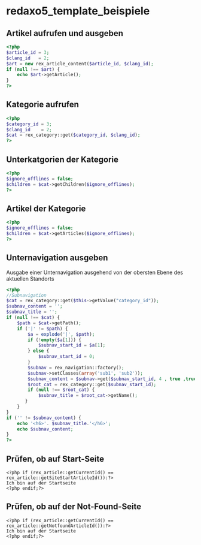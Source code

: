 # redaxo5_template_beispiele

## Artikel aufrufen und ausgeben
```php
<?php
$article_id = 3;
$clang_id   = 2;
$art = new rex_article_content($article_id, $clang_id);
if (null !== $art) {
    echo $art->getArticle();
}
?>
```
## Kategorie aufrufen
```php
<?php
$category_id = 3;
$clang_id    = 2;
$cat = rex_category::get($category_id, $clang_id);
?>
```

## Unterkatgorien der Kategorie
```php
<?php
$ignore_offlines = false;
$children = $cat->getChildren($ignore_offlines);
?>
```

## Artikel der Kategorie
```php
<?php
$ignore_offlines = false;
$children = $cat->getArticles($ignore_offlines);
?>
```

## Unternavigation ausgeben

Ausgabe einer Unternavigation ausgehend von der obersten Ebene des aktuellen Standorts
```php
<?php 
//Subnavigation
$cat = rex_category::get($this->getValue("category_id"));
$subnav_content = '';
$subnav_title = '';
if (null !== $cat) {
    $path = $cat->getPath();
    if ('|' != $path) {
        $a = explode('|', $path);
        if (!empty($a[1])) {
            $subnav_start_id = $a[1];
        } else {
            $subnav_start_id = 0;
        }
        $subnav = rex_navigation::factory(); 
        $subnav->setClasses(array('sub1', 'sub2'));
        $subnav_content = $subnav->get($subnav_start_id, 4 , true ,true);
        $root_cat = rex_category::get($subnav_start_id); 
        if (null !== $root_cat) {
            $subnav_title = $root_cat->getName();
       }
    }
}
if ('' != $subnav_content) {
    echo '<h6>'. $subnav_title.'</h6>';
    echo $subnav_content;
}
?>
```

## Prüfen, ob auf Start-Seite

```
<?php if (rex_article::getCurrentId() == rex_article::getSiteStartArticleId()):?>
Ich bin auf der Startseite
<?php endif;?>
```


## Prüfen, ob auf der Not-Found-Seite

```
<?php if (rex_article::getCurrentId() == rex_article::getNotfoundArticleId()):?>
Ich bin auf der Startseite
<?php endif;?>
```
